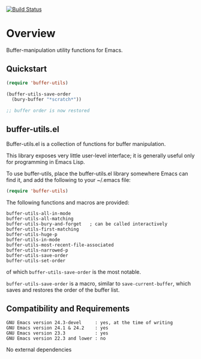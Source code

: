 [![Build Status](https://secure.travis-ci.org/rolandwalker/buffer-utils.png)](http://travis-ci.org/rolandwalker/buffer-utils)

Overview
========

Buffer-manipulation utility functions for Emacs.

Quickstart
----------

```lisp
(require 'buffer-utils)
 
(buffer-utils-save-order
  (bury-buffer "*scratch*"))
 
;; buffer order is now restored
```

buffer-utils.el
---------------

Buffer-utils.el is a collection of functions for buffer manipulation.

This library exposes very little user-level interface; it is
generally useful only for programming in Emacs Lisp.

To use buffer-utils, place the buffer-utils.el library somewhere
Emacs can find it, and add the following to your ~/.emacs file:

```lisp
(require 'buffer-utils)
```

The following functions and macros are provided:

	buffer-utils-all-in-mode
	buffer-utils-all-matching
	buffer-utils-bury-and-forget   ; can be called interactively
	buffer-utils-first-matching
	buffer-utils-huge-p
	buffer-utils-in-mode
	buffer-utils-most-recent-file-associated
	buffer-utils-narrowed-p
	buffer-utils-save-order
	buffer-utils-set-order

of which `buffer-utils-save-order` is the most notable.

`buffer-utils-save-order` is a macro, similar to `save-current-buffer`,
which saves and restores the order of the buffer list.

Compatibility and Requirements
------------------------------

	GNU Emacs version 24.3-devel     : yes, at the time of writing
	GNU Emacs version 24.1 & 24.2    : yes
	GNU Emacs version 23.3           : yes
	GNU Emacs version 22.3 and lower : no

No external dependencies

